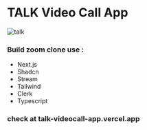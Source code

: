 # TALK Video Call App

![talk](https://github.com/brightmze26/talk_videocall_app/assets/159750775/681bf64d-a411-468f-a958-b4385ac772ac)

### Build zoom clone use :
- Next.js
- Shadcn
- Stream
- Tailwind
- Clerk
- Typescript


### check at talk-videocall-app.vercel.app
